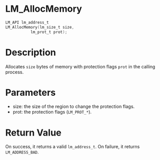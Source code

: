 # LM_AllocMemory

```c
LM_API lm_address_t
LM_AllocMemory(lm_size_t size,
           lm_prot_t prot);
```

# Description

Allocates `size` bytes of memory with protection flags `prot` in the calling process.

# Parameters

- size: the size of the region to change the protection flags.
- prot: the protection flags (`LM_PROT_*`).

# Return Value

On success, it returns a valid `lm_address_t`. On failure, it returns `LM_ADDRESS_BAD`.


